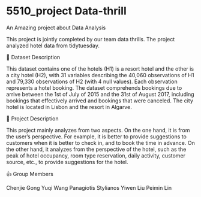 # 5510_project Data-thrill

An Amazing project about Data Analysis

This project is jointly completed by our team data thrills. The project analyzed hotel data from tidytuesday.

📝 Dataset Description

This dataset contains one of the hotels (H1) is a resort hotel and the other is a city hotel (H2), with 31 variables describing the 40,060 observations of H1 and 79,330 observations of H2 (with 4 null values). Each observation represents a hotel booking. The dataset comprehends bookings due to arrive between the 1st of July of 2015 and the 31st of August 2017, including bookings that effectively arrived and bookings that were canceled. The city hotel is located in Lisbon and the resort in Algarve.

🎯 Project Description

This project mainly analyzes from two aspects. On the one hand, it is from the user’s perspective. For example, it is better to provide suggestions to customers when it is better to check in, and to book the time in advance. On the other hand, it analyzes from the perspective of the hotel, such as the peak of hotel occupancy, room type reservation, daily activity, customer source, etc., to provide suggestions for the hotel.

👍 Group Members

Chenjie Gong Yuqi Wang Panagiotis Stylianos Yiwen Liu Peimin Lin
